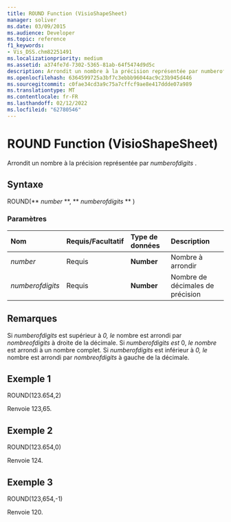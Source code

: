 ```yaml
---
title: ROUND Function (VisioShapeSheet)
manager: soliver
ms.date: 03/09/2015
ms.audience: Developer
ms.topic: reference
f1_keywords:
- Vis_DSS.chm82251491
ms.localizationpriority: medium
ms.assetid: a374fe7d-7302-5365-81ab-64f5474d9d5c
description: Arrondit un nombre à la précision représentée par numberofdigits .
ms.openlocfilehash: 6364599725a3bf7c3ebbb96044ac9c23b945d446
ms.sourcegitcommit: c0fae34cd3a9c75a7cffcf9ae8e417ddde07a989
ms.translationtype: MT
ms.contentlocale: fr-FR
ms.lasthandoff: 02/12/2022
ms.locfileid: "62780546"
---
```

# <a name="round-function-visioshapesheet"></a>ROUND Function (VisioShapeSheet)

Arrondit un nombre à la précision représentée par  *numberofdigits*  . 
  
## <a name="syntax"></a>Syntaxe

ROUND(** *number* **, ** *numberofdigits* ** ) 
  
### <a name="parameters"></a>Paramètres

|**Nom**|**Requis/Facultatif**|**Type de données**|**Description**|
|:-----|:-----|:-----|:-----|
| _number_ <br/> |Requis  <br/> |**Number** <br/> |Nombre à arrondir |
| _numberofdigits_ <br/> |Requis  <br/> |**Number** <br/> |Nombre de décimales de précision |
   
## <a name="remarks"></a>Remarques

Si  _numberofdigits_ est supérieur à  _0, le_ nombre est arrondi par  _nombreofdigits_ à droite de la décimale. Si  _numberofdigits est_ 0,  _le nombre_ est arrondi à un nombre complet. Si  _numberofdigits_ est inférieur à  _0, le_ nombre est arrondi par  _nombreofdigits_ à gauche de la décimale. 
  
## <a name="example-1"></a>Exemple 1

ROUND(123.654,2)
  
Renvoie 123,65.
  
## <a name="example-2"></a>Exemple 2

ROUND(123.654,0)
  
Renvoie 124.
  
## <a name="example-3"></a>Exemple 3

ROUND(123,654,-1)
  
Renvoie 120.
  

